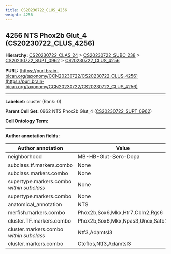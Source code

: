 ```yaml
---
title: CS20230722_CLUS_4256
weight: 4256
---
```

## 4256 NTS Phox2b Glut_4 (CS20230722_CLUS_4256)
<b>Hierarchy: </b>
[CS20230722_CLAS_24](../CS20230722_CLAS_24) >
[CS20230722_SUBC_238](../CS20230722_SUBC_238) >
[CS20230722_SUPT_0962](../CS20230722_SUPT_0962) >
[CS20230722_CLUS_4256](../CS20230722_CLUS_4256)

**PURL:** [https://purl.brain-bican.org/taxonomy/CCN20230722/CS20230722_CLUS_4256](https://purl.brain-bican.org/taxonomy/CCN20230722/CS20230722_CLUS_4256)

---


**Labelset:** cluster (Rank: 0)

**Parent Cell Set:** 0962 NTS Phox2b Glut_4 ([CS20230722_SUPT_0962](../CS20230722_SUPT_0962))



**Cell Ontology Term:** 

[MARKER GENES.]: #


---

[TRANSFERRED ANNOTATIONS.]: #


[AUTHOR ANNOTATION FIELDS.]: #


**Author annotation fields:**

| Author annotation | Value |
|-------------------|-------|
|neighborhood|MB-HB-Glut-Sero-Dopa|
|subclass.tf.markers.combo|None|
|subclass.markers.combo|None|
|supertype.markers.combo _within subclass_|None|
|supertype.markers.combo|None|
|anatomical_annotation|NTS|
|merfish.markers.combo|Phox2b,Sox6,Mkx,Htr7,Cbln2,Rgs6|
|cluster.TF.markers.combo|Phox2b,Sox6,Mkx,Npas3,Uncx,Satb1|
|cluster.markers.combo _within subclass_|Ntf3,Adamtsl3|
|cluster.markers.combo|Ctcflos,Ntf3,Adamtsl3|
